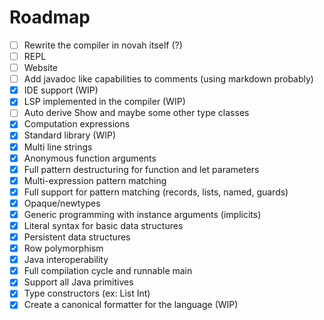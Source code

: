 # Roadmap

- [ ] Rewrite the compiler in novah itself (?)
- [ ] REPL
- [ ] Website
- [ ] Add javadoc like capabilities to comments (using markdown probably)
- [X] IDE support (WIP)
- [X] LSP implemented in the compiler (WIP)
- [ ] Auto derive Show and maybe some other type classes
- [X] Computation expressions
- [X] Standard library (WIP)
- [X] Multi line strings
- [X] Anonymous function arguments
- [X] Full pattern destructuring for function and let parameters
- [X] Multi-expression pattern matching
- [X] Full support for pattern matching (records, lists, named, guards)
- [X] Opaque/newtypes
- [X] Generic programming with instance arguments (implicits)
- [X] Literal syntax for basic data structures
- [X] Persistent data structures
- [X] Row polymorphism
- [X] Java interoperability
- [X] Full compilation cycle and runnable main
- [X] Support all Java primitives
- [X] Type constructors (ex: List Int)
- [X] Create a canonical formatter for the language (WIP)